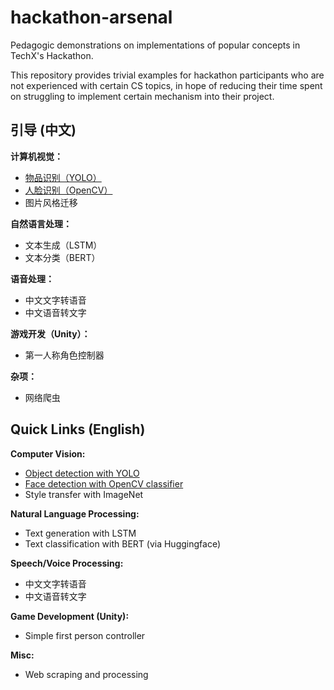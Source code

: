 # hackathon-arsenal
Pedagogic demonstrations on implementations of popular concepts in TechX's Hackathon.

This repository provides trivial examples for hackathon participants who are not experienced with certain CS topics, in hope of reducing
their time spent on struggling to implement certain mechanism into their project.

## 引导 (中文)
__计算机视觉：__
- [物品识别（YOLO）](computer-vision/object-detection-yolo/)
- [人脸识别（OpenCV）](computer-vision/face-detection-opencv/)
- 图片风格迁移

__自然语言处理：__
- 文本生成（LSTM）
- 文本分类（BERT）

__语音处理：__
- 中文文字转语音
- 中文语音转文字

__游戏开发（Unity）：__
- 第一人称角色控制器

__杂项：__
- 网络爬虫

## Quick Links (English)
__Computer Vision:__
- [Object detection with YOLO](computer-vision/object-detection-yolo/)
- [Face detection with OpenCV classifier](computer-vision/face-detection-opencv/)
- Style transfer with ImageNet

__Natural Language Processing:__
- Text generation with LSTM
- Text classification with BERT (via Huggingface)

__Speech/Voice Processing:__
- 中文文字转语音
- 中文语音转文字

__Game Development (Unity):__
- Simple first person controller

__Misc:__
- Web scraping and processing
